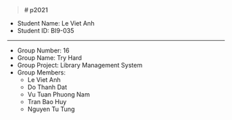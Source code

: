 > **# p2021**
* Student Name: Le Viet Anh </br>
* Student ID: BI9-035 </br>
---
* Group Number: 16 </br>
* Group Name: Try Hard </br> 
* Group Project: Library Management System </br>
* Group Members: 
    * Le Viet Anh
    * Do Thanh Dat
    * Vu Tuan Phuong Nam
    * Tran Bao Huy
    * Nguyen Tu Tung  
</br>


